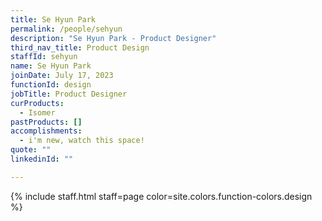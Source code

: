 ```yaml
---
title: Se Hyun Park
permalink: /people/sehyun
description: "Se Hyun Park - Product Designer"
third_nav_title: Product Design
staffId: sehyun
name: Se Hyun Park
joinDate: July 17, 2023
functionId: design
jobTitle: Product Designer
curProducts:
  - Isomer
pastProducts: []
accomplishments:
  - i'm new, watch this space!
quote: ""
linkedinId: ""

---
```


{% include staff.html staff=page color=site.colors.function-colors.design %}
